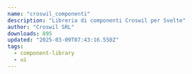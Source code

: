 ```yaml
---
name: "croswil_componenti"
description: "Libreria di componenti Croswil per Svelte"
author: "Croswil SRL"
downloads: 895
updated: "2025-03-09T07:43:16.550Z"
tags: 
  - component-library
  - ui
---
```

